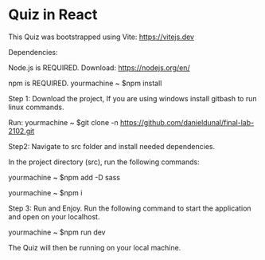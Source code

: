 # Quiz in React

This Quiz was bootstrapped using Vite: https://vitejs.dev

Dependencies:

Node.js is REQUIRED. Download: https://nodejs.org/en/

npm is REQUIRED.  yourmachine ~ $npm install


Step 1: Download the project, If you are using windows install gitbash to run linux commands.

Run: yourmachine ~ $git clone -n https://github.com/danieldunal/final-lab-2102.git

Step2: Navigate to src folder and install needed dependencies.

In the project directory (src), run the following commands:

yourmachine ~ $npm add -D sass

yourmachine ~ $npm i

Step 3: Run and Enjoy. Run the following command to start the application and open on your localhost. 

yourmachine ~ $npm run dev

The Quiz will then be running on your local machine.
